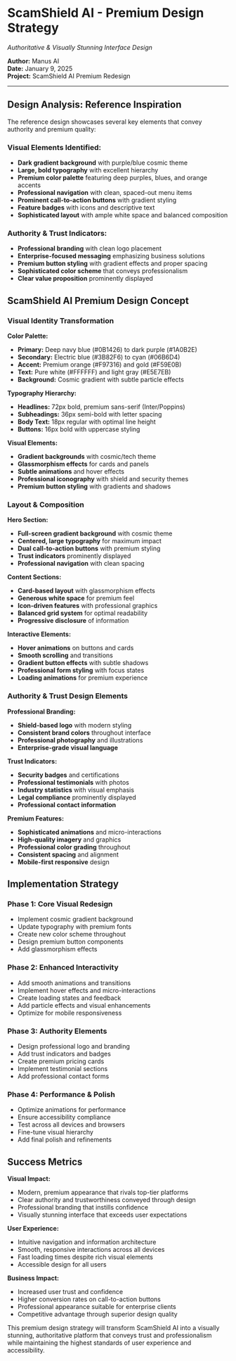 # ScamShield AI - Premium Design Strategy
*Authoritative & Visually Stunning Interface Design*

**Author:** Manus AI  
**Date:** January 9, 2025  
**Project:** ScamShield AI Premium Redesign

---

## Design Analysis: Reference Inspiration

The reference design showcases several key elements that convey authority and premium quality:

### **Visual Elements Identified:**
- **Dark gradient background** with purple/blue cosmic theme
- **Large, bold typography** with excellent hierarchy
- **Premium color palette** featuring deep purples, blues, and orange accents
- **Professional navigation** with clean, spaced-out menu items
- **Prominent call-to-action buttons** with gradient styling
- **Feature badges** with icons and descriptive text
- **Sophisticated layout** with ample white space and balanced composition

### **Authority & Trust Indicators:**
- **Professional branding** with clean logo placement
- **Enterprise-focused messaging** emphasizing business solutions
- **Premium button styling** with gradient effects and proper spacing
- **Sophisticated color scheme** that conveys professionalism
- **Clear value proposition** prominently displayed

## ScamShield AI Premium Design Concept

### **Visual Identity Transformation**

**Color Palette:**
- **Primary:** Deep navy blue (#0B1426) to dark purple (#1A0B2E)
- **Secondary:** Electric blue (#3B82F6) to cyan (#06B6D4)
- **Accent:** Premium orange (#F97316) and gold (#F59E0B)
- **Text:** Pure white (#FFFFFF) and light gray (#E5E7EB)
- **Background:** Cosmic gradient with subtle particle effects

**Typography Hierarchy:**
- **Headlines:** 72px bold, premium sans-serif (Inter/Poppins)
- **Subheadings:** 36px semi-bold with letter spacing
- **Body Text:** 18px regular with optimal line height
- **Buttons:** 16px bold with uppercase styling

**Visual Elements:**
- **Gradient backgrounds** with cosmic/tech theme
- **Glassmorphism effects** for cards and panels
- **Subtle animations** and hover effects
- **Professional iconography** with shield and security themes
- **Premium button styling** with gradients and shadows

### **Layout & Composition**

**Hero Section:**
- **Full-screen gradient background** with cosmic theme
- **Centered, large typography** for maximum impact
- **Dual call-to-action buttons** with premium styling
- **Trust indicators** prominently displayed
- **Professional navigation** with clean spacing

**Content Sections:**
- **Card-based layout** with glassmorphism effects
- **Generous white space** for premium feel
- **Icon-driven features** with professional graphics
- **Balanced grid system** for optimal readability
- **Progressive disclosure** of information

**Interactive Elements:**
- **Hover animations** on buttons and cards
- **Smooth scrolling** and transitions
- **Gradient button effects** with subtle shadows
- **Professional form styling** with focus states
- **Loading animations** for premium experience

### **Authority & Trust Design Elements**

**Professional Branding:**
- **Shield-based logo** with modern styling
- **Consistent brand colors** throughout interface
- **Professional photography** and illustrations
- **Enterprise-grade visual language**

**Trust Indicators:**
- **Security badges** and certifications
- **Professional testimonials** with photos
- **Industry statistics** with visual emphasis
- **Legal compliance** prominently displayed
- **Professional contact information**

**Premium Features:**
- **Sophisticated animations** and micro-interactions
- **High-quality imagery** and graphics
- **Professional color grading** throughout
- **Consistent spacing** and alignment
- **Mobile-first responsive** design

## Implementation Strategy

### **Phase 1: Core Visual Redesign**
- Implement cosmic gradient background
- Update typography with premium fonts
- Create new color scheme throughout
- Design premium button components
- Add glassmorphism effects

### **Phase 2: Enhanced Interactivity**
- Add smooth animations and transitions
- Implement hover effects and micro-interactions
- Create loading states and feedback
- Add particle effects and visual enhancements
- Optimize for mobile responsiveness

### **Phase 3: Authority Elements**
- Design professional logo and branding
- Add trust indicators and badges
- Create premium pricing cards
- Implement testimonial sections
- Add professional contact forms

### **Phase 4: Performance & Polish**
- Optimize animations for performance
- Ensure accessibility compliance
- Test across all devices and browsers
- Fine-tune visual hierarchy
- Add final polish and refinements

## Success Metrics

**Visual Impact:**
- Modern, premium appearance that rivals top-tier platforms
- Clear authority and trustworthiness conveyed through design
- Professional branding that instills confidence
- Visually stunning interface that exceeds user expectations

**User Experience:**
- Intuitive navigation and information architecture
- Smooth, responsive interactions across all devices
- Fast loading times despite rich visual elements
- Accessible design for all users

**Business Impact:**
- Increased user trust and confidence
- Higher conversion rates on call-to-action buttons
- Professional appearance suitable for enterprise clients
- Competitive advantage through superior design quality

This premium design strategy will transform ScamShield AI into a visually stunning, authoritative platform that conveys trust and professionalism while maintaining the highest standards of user experience and accessibility.


